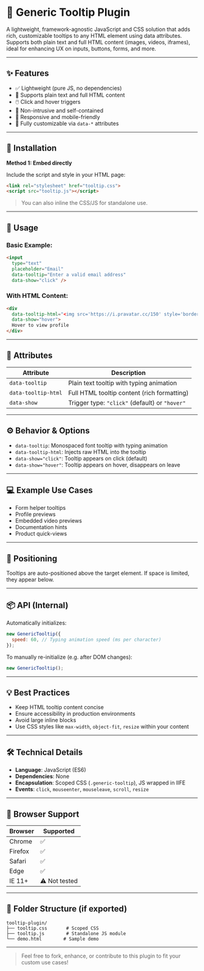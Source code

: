 # 🧩 Generic Tooltip Plugin

A lightweight, framework-agnostic JavaScript and CSS solution that adds rich, customizable tooltips to any HTML element using data attributes. Supports both plain text and full HTML content (images, videos, iframes), ideal for enhancing UX on inputs, buttons, forms, and more.

---

## ✨ Features

- ✅ Lightweight (pure JS, no dependencies)
- 🎨 Supports plain text and full HTML content
- 🖱️ Click and hover triggers
- 🧱 Non-intrusive and self-contained
- 📱 Responsive and mobile-friendly
- 🔧 Fully customizable via `data-*` attributes

---

## 🔧 Installation

**Method 1: Embed directly**

Include the script and style in your HTML page:

```html
<link rel="stylesheet" href="tooltip.css">
<script src="tooltip.js"></script>
```

> You can also inline the CSS/JS for standalone use.

---

## 🚀 Usage

### Basic Example:

```html
<input 
  type="text" 
  placeholder="Email" 
  data-tooltip="Enter a valid email address" 
  data-show="click" />
```

### With HTML Content:

```html
<div 
  data-tooltip-html="<img src='https://i.pravatar.cc/150' style='border-radius:8px;'/><p>User profile image</p>" 
  data-show="hover">
  Hover to view profile
</div>
```

---

## 🧩 Attributes

| Attribute         | Description                                                |
|------------------|------------------------------------------------------------|
| `data-tooltip`    | Plain text tooltip with typing animation                   |
| `data-tooltip-html` | Full HTML tooltip content (rich formatting)              |
| `data-show`       | Trigger type: `"click"` (default) or `"hover"`             |

---

## ⚙️ Behavior & Options

- `data-tooltip`: Monospaced font tooltip with typing animation
- `data-tooltip-html`: Injects raw HTML into the tooltip
- `data-show="click"`: Tooltip appears on click (default)
- `data-show="hover"`: Tooltip appears on hover, disappears on leave

---

## 💻 Example Use Cases

- Form helper tooltips  
- Profile previews  
- Embedded video previews  
- Documentation hints  
- Product quick-views

---

## 📐 Positioning

Tooltips are auto-positioned above the target element. If space is limited, they appear below.

---

## 📦 API (Internal)

Automatically initializes:

```js
new GenericTooltip({
  speed: 60, // Typing animation speed (ms per character)
});
```

To manually re-initialize (e.g. after DOM changes):

```js
new GenericTooltip();
```

---

## 💡 Best Practices

- Keep HTML tooltip content concise
- Ensure accessibility in production environments
- Avoid large inline blocks
- Use CSS styles like `max-width`, `object-fit`, `resize` within your content

---

## 🛠️ Technical Details

- **Language**: JavaScript (ES6)
- **Dependencies**: None
- **Encapsulation**: Scoped CSS (`.generic-tooltip`), JS wrapped in IIFE
- **Events**: `click`, `mouseenter`, `mouseleave`, `scroll`, `resize`

---

## 🧪 Browser Support

| Browser  | Supported |
|----------|-----------|
| Chrome   | ✅        |
| Firefox  | ✅        |
| Safari   | ✅        |
| Edge     | ✅        |
| IE 11+   | ⚠️ Not tested |

---

## 📁 Folder Structure (if exported)

```
tooltip-plugin/
├── tooltip.css       # Scoped CSS
├── tooltip.js        # Standalone JS module
└── demo.html        # Sample demo
```

---

> Feel free to fork, enhance, or contribute to this plugin to fit your custom use cases!
